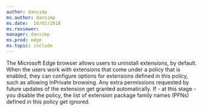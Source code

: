 ```yaml
---
author: dansimp
ms.author: dansimp
ms.date:  10/02/2018
ms.reviewer: 
manager: dansimp
ms.prod: edge
ms.topic: include
---
```


The Microsoft Edge browser allows users to uninstall extensions, by default. When the users work with extensions that come under a policy that is enabled, they can configure options for extensions defined in this policy, such as allowing InPrivate browsing. Any extra permissions requested by future updates of the extension get granted automatically. If - at this stage - you disable the policy, the list of extension package family names (PFNs) defined in this policy get ignored.
